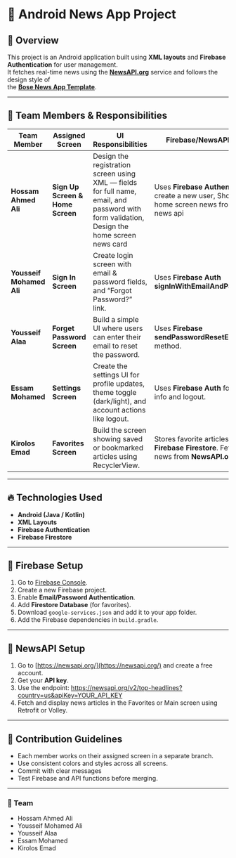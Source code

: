 # 📰 Android News App Project

## 📱 Overview
This project is an Android application built using **XML layouts** and **Firebase Authentication** for user management.  
It fetches real-time news using the **[NewsAPI.org](https://newsapi.org/)** service and follows the design style of  
the **[Bose News App Template](https://preview.themeforest.net/item/bose-new-publishing-app-template-in-html-5-framework-7/full_screen_preview/26131742)**.

---

## 👥 Team Members & Responsibilities

| Team Member | Assigned Screen | UI Responsibilities | Firebase/NewsAPI Usage |
|--------------|----------------|---------------------|------------------------|
| **Hossam Ahmed Ali** | **Sign Up Screen & Home Screen** | Design the registration screen using XML — fields for full name, email, and password with form validation, Design the home screen news card| Uses **Firebase Authentication** to create a new user, Show the home screen news from the news api|
| **Yousseif Mohamed Ali** | **Sign In Screen** | Create login screen with email & password fields, and “Forgot Password?” link. | Uses **Firebase Auth signInWithEmailAndPassword()**. |
| **Yousseif Alaa** | **Forget Password Screen** | Build a simple UI where users can enter their email to reset the password. | Uses **Firebase sendPasswordResetEmail()** method. |
| **Essam Mohamed** | **Settings Screen** | Create the settings UI for profile updates, theme toggle (dark/light), and account actions like logout. | Uses **Firebase Auth** for profile info and logout. |
| **Kirolos Emad** | **Favorites Screen** | Build the screen showing saved or bookmarked articles using RecyclerView. | Stores favorite articles in **Firebase Firestore**. Fetches news from **NewsAPI.org**. |

---

## 🔥 Technologies Used

- **Android (Java / Kotlin)**
- **XML Layouts**
- **Firebase Authentication**
- **Firebase Firestore**
---
## 🔑 Firebase Setup

1. Go to [Firebase Console](https://console.firebase.google.com/).
2. Create a new Firebase project.
3. Enable **Email/Password Authentication**.
4. Add **Firestore Database** (for favorites).
5. Download `google-services.json` and add it to your app folder.
6. Add the Firebase dependencies in `build.gradle`.

---

## 📰 NewsAPI Setup

1. Go to [https://newsapi.org/](https://newsapi.org/) and create a free account.
2. Get your **API key**.
3. Use the endpoint: https://newsapi.org/v2/top-headlines?country=us&apiKey=YOUR_API_KEY
4. Fetch and display news articles in the Favorites or Main screen using Retrofit or Volley.

---
## 🚀 Contribution Guidelines

- Each member works on their assigned screen in a separate branch.
- Use consistent colors and styles across all screens.
- Commit with clear messages
- Test Firebase and API functions before merging.

---

### 👥 Team
- Hossam Ahmed Ali  
- Yousseif Mohamed Ali  
- Yousseif Alaa  
- Essam Mohamed  
- Kirolos Emad
